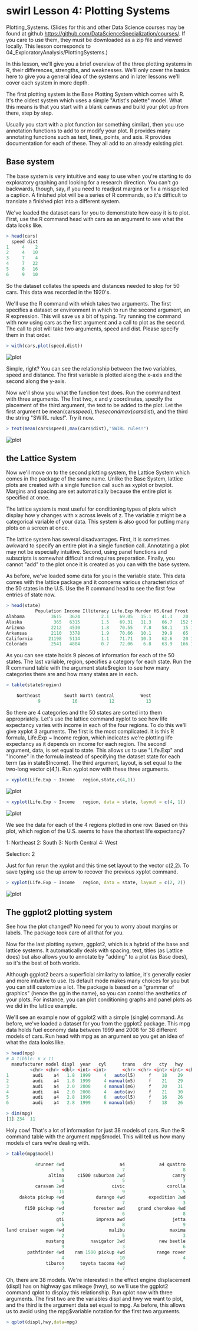 swirl Lesson 4: Plotting Systems
=====

  Plotting_Systems. (Slides for this and other Data Science courses may be found at github
  https://github.com/DataScienceSpecialization/courses/. If you care to use them, they must be
  downloaded as a zip file and viewed locally. This lesson corresponds to
  04_ExploratoryAnalysis/PlottingSystems.)

  In this lesson, we'll give you a brief overview of the three plotting systems in R, their
  differences, strengths, and weaknesses. We'll only cover the basics here to give you a general idea
  of the systems and in later lessons we'll cover each system in more depth.

  The first plotting system is the Base Plotting System which comes with R. It's the oldest system
  which uses a simple "Artist's palette" model. What this means is that you start with a blank canvas
  and build your plot up from there, step by step.

  Usually you start with a plot function (or something similar), then you use annotation functions to
  add to or modify your plot. R provides many annotating functions such as text, lines, points, and
  axis. R provides documentation for each of these. They all add to an already existing plot.

Base system 
----

The base system is very intuitive and easy to use when you're starting to do exploratory
  graphing and looking for a research direction. You can't go backwards, though, say, if you need to
  readjust margins or fix a misspelled a caption. A finished plot will be a series of R commands, so
  it's difficult to translate a finished plot into a different system.

  We've loaded the dataset cars for you to demonstrate how easy it is to plot. First, use the R
  command head with cars as an argument to see what the data looks like.
```r
> head(cars)
  speed dist
1     4    2
2     4   10
3     7    4
4     7   22
5     8   16
6     9   10
```
  So the dataset collates the speeds and distances needed to stop for 50 cars. This data was recorded
  in the 1920's.

  We'll use the R command with which takes two arguments. The first specifies a dataset or environment
  in which to run the second argument, an R expression. This will save us a bit of typing. Try running
  the command with now using cars as the first argument and a call to plot as the second. The call to
  plot will take two arguments, speed and dist. Please specify them in that order.
```r
> with(cars,plot(speed,dist))
```

![plot](Rplot24.png)

  Simple, right? You can see the relationship between the two variables, speed and distance. The first
  variable is plotted along the x-axis and the second along the y-axis.

  Now we'll show you what the function text does. Run the command text with three arguments. The first
  two, x and y coordinates, specify the placement of the third argument, the text to be added to the
  plot. Let the first argument be mean(cars$speed), the second max(cars$dist), and the third the
  string "SWIRL rules!". Try it now.
```r
> text(mean(cars$speed),max(cars$dist),"SWIRL rules!")
```
![plot](Rplot25.png)

the Lattice System
----

  Now we'll move on to the second plotting system, the Lattice System which comes in the package of
  the same name. Unlike the Base System, lattice plots are created with a single function call such as
  xyplot or bwplot. Margins and spacing are set automatically because the entire plot is specified at
  once.

  The lattice system is most useful for conditioning types of plots which display how y changes with x
  across levels of z. The variable z might be a categorical variable of your data. This system is also
  good for putting many plots on a screen at once.

  The lattice system has several disadvantages. First, it is sometimes awkward to specify an entire
  plot in a single function call. Annotating a plot may not be especially intuitive. Second, using
  panel functions and subscripts is somewhat difficult and requires preparation. Finally, you cannot
  "add" to the plot once it is created as you can with the base system.


  As before, we've loaded some data for you in the variable state. This data comes with the lattice
  package and it concerns various characteristics of the 50 states in the U.S. Use the R command head
  to see the first few entries of state now.
```r
> head(state)
           Population Income Illiteracy Life.Exp Murder HS.Grad Frost   Area region
Alabama          3615   3624        2.1    69.05   15.1    41.3    20  50708  South
Alaska            365   6315        1.5    69.31   11.3    66.7   152 566432   West
Arizona          2212   4530        1.8    70.55    7.8    58.1    15 113417   West
Arkansas         2110   3378        1.9    70.66   10.1    39.9    65  51945  South
California      21198   5114        1.1    71.71   10.3    62.6    20 156361   West
Colorado         2541   4884        0.7    72.06    6.8    63.9   166 103766   West
```
  As you can see state holds 9 pieces of information for each of the 50 states. The last variable,
  region, specifies a category for each state. Run the R command table with the argument state$region
  to see how many categories there are and how many states are in each.

```r
> table(state$region)

    Northeast         South North Central          West 
            9            16            12            13 
 ```      
  So there are 4 categories and the 50 states are sorted into them appropriately. Let's use the
  lattice command xyplot to see how life expectancy varies with income in each of the four regions.
  To do this we'll give xyplot 3 arguments. The first is the most complicated. It is this R formula,
  Life.Exp ~ Income   region, which indicates we're plotting life expectancy as it depends on income
  for each region. The second argument, data, is set equal to state. This allows us to use "Life.Exp"
  and "Income" in the formula instead of specifying the dataset state for each term (as in
  state$Income). The third argument, layout, is set equal to the two-long vector c(4,1). Run xyplot
  now with these three arguments.
```r
> xyplot(Life.Exp ~ Income   region,state,c(4,1))
```
![plot](Rplot26.png)
```r
> xyplot(Life.Exp ~ Income   region, data = state, layout = c(4, 1))
```
![plot](Rplot27.png)

  We see the data for each of the 4 regions plotted in one row. Based on this plot, which region of
  the U.S. seems to have the shortest life expectancy?

1: Northeast
2: South
3: North Central
4: West

Selection: 2


  Just for fun rerun the xyplot and this time set layout to the vector c(2,2). To save typing use the
  up arrow to recover the previous xyplot command.
  
```r
> xyplot(Life.Exp ~ Income   region, data = state, layout = c(2, 2))
```
![plot](Rplot28.png)

The ggplot2 plotting system
----

  See how the plot changed? No need for you to worry about margins or labels. The package took care of
  all that for you.

  Now for the last plotting system, ggplot2, which is a hybrid of the base and lattice systems. It
  automatically deals with spacing, text, titles (as Lattice does) but also allows you to annotate by
  "adding" to a plot (as Base does), so it's the best of both worlds.


  Although ggplot2 bears a superficial similarity to lattice, it's generally easier and more intuitive
  to use. Its default mode makes many choices for you but you can still customize a lot. The package
  is based on a "grammar of graphics" (hence the gg in the name), so you can control the aesthetics of
  your plots. For instance, you can plot conditioning graphs and panel plots as we did in the lattice
  example.

  We'll see an example now of ggplot2 with a simple (single) command. As before, we've loaded a
  dataset for you from the ggplot2 package. This mpg data holds fuel economy data between 1999 and
  2008 for 38 different models of cars. Run head with mpg as an argument so you get an idea of what
  the data looks like.
```r
> head(mpg)
# A tibble: 6 x 11
  manufacturer model displ  year   cyl      trans   drv   cty   hwy    fl   class
         <chr> <chr> <dbl> <int> <int>      <chr> <chr> <int> <int> <chr>   <chr>
1         audi    a4   1.8  1999     4   auto(l5)     f    18    29     p compact
2         audi    a4   1.8  1999     4 manual(m5)     f    21    29     p compact
3         audi    a4   2.0  2008     4 manual(m6)     f    20    31     p compact
4         audi    a4   2.0  2008     4   auto(av)     f    21    30     p compact
5         audi    a4   2.8  1999     6   auto(l5)     f    16    26     p compact
6         audi    a4   2.8  1999     6 manual(m5)     f    18    26     p compact
```

```r
> dim(mpg)
[1] 234  11
```
  Holy cow! That's a lot of information for just 38 models of cars. Run the R command table with the
  argument mpg$model. This will tell us how many models of cars we're dealing with.
```r
> table(mpg$model)

           4runner 4wd                     a4             a4 quattro             a6 quattro 
                     6                      7                      8                      3 
                altima     c1500 suburban 2wd                  camry           camry solara 
                     6                      5                      7                      7 
           caravan 2wd                  civic                corolla               corvette 
                    11                      9                      5                      5 
     dakota pickup 4wd            durango 4wd         expedition 2wd           explorer 4wd 
                     9                      7                      3                      6 
       f150 pickup 4wd           forester awd     grand cherokee 4wd             grand prix 
                     7                      6                      8                      5 
                   gti            impreza awd                  jetta        k1500 tahoe 4wd 
                     5                      8                      9                      4 
land cruiser wagon 4wd                 malibu                 maxima        mountaineer 4wd 
                     2                      5                      3                      4 
               mustang          navigator 2wd             new beetle                 passat 
                     9                      3                      6                      7 
        pathfinder 4wd    ram 1500 pickup 4wd            range rover                 sonata 
                     4                     10                      4                      7 
               tiburon      toyota tacoma 4wd 
                     7                      7 

```
  Oh, there are 38 models. We're interested in the effect engine displacement (displ) has on highway
  gas mileage (hwy), so we'll use the ggplot2 command qplot to display this relationship. Run qplot
  now with three arguments. The first two are the variables displ and hwy we want to plot, and the
  third is the argument data set equal to mpg. As before, this allows us to avoid using the
  mpg$variable notation for the first two arguments.
```r
> qplot(displ,hwy,data=mpg)
```







